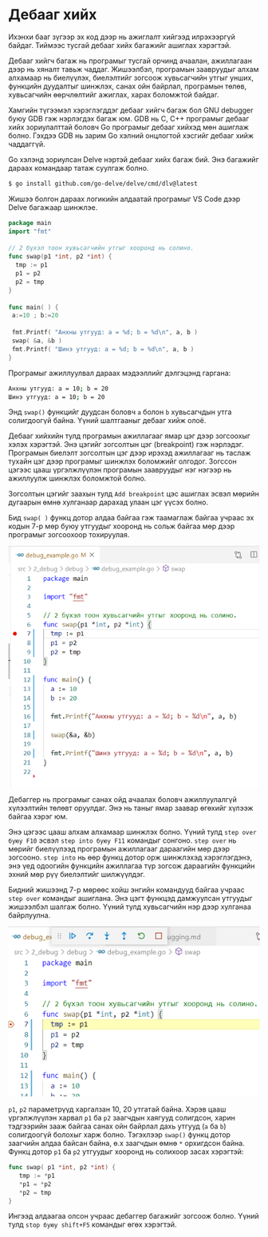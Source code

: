 # Дебааг хийх

Ихэнхи бааг зүгээр эх код дээр нь ажиглалт хийгээд илрэхээргүй байдаг. Тиймээс тусгай дебааг хийх багажийг ашиглах хэрэгтэй.

Дебааг хийгч багаж нь програмыг тусгай орчинд ачаалан, ажиллагаан дээр нь хяналт тавьж чаддаг. Жишээлбэл, програмын заавруудыг алхам алхамаар нь биелүүлэх, биелэлтийг зогсоож хувьсагчийн утгыг унших, функцийн дуудалтыг шинжлэх, санах ойн байрлал, програмын төлөв, хувьсагчийн өөрчлөлтийг ажиглах, харах боломжтой байдаг.

Хамгийн түгээмэл хэрэглэгддэг дебааг хийгч багаж бол GNU debugger буюу GDB гэж нэрлэгдэх багаж юм. GDB нь C, C++ програмыг дебааг хийх зориулалттай боловч Go програмыг дебааг хийхэд мөн ашиглаж болно. Гэхдээ GDB нь зарим Go хэлний онцлогтой хэсгийг дебааг хийж чаддаггүй.

Go хэлэнд зориулсан Delve нэртэй дебааг хийх багаж бий. Энэ багажийг дараах командаар татаж суулгаж болно.

```sh
$ go install github.com/go-delve/delve/cmd/dlv@latest
```

Жишээ болгон дараах логикийн алдаатай програмыг VS Code дээр Delve багажаар шинжлэе.

```go
package main
import "fmt"

// 2 бүхэл тоон хувьсагчийн утгыг хооронд нь солино.
func swap(p1 *int, p2 *int) {
  tmp := p1
  p1 = p2
  p2 = tmp
}

func main( ) {
 a:=10 ; b:=20

 fmt.Printf( "Анхны утгууд: a = %d; b = %d\n", a, b )
 swap( &a, &b )
 fmt.Printf( "Шинэ утгууд: a = %d; b = %d\n", a, b )
}
```

Програмыг ажиллуулвал дараах мэдээллийг дэлгэцэнд гаргана:

```sh
Анхны утгууд: a = 10; b = 20
Шинэ утгууд: a = 10; b = 20
```

Энд `swap()` функцийг дуудсан боловч `a` болон `b` хувьсагчдын утга солигдоогүй байна. Үүний шалтгааныг дебааг хийж олоё. 

Дебааг хийхийн тулд програмын ажиллагааг ямар цэг дээр зогсоохыг хэлэх хэрэгтэй. Энэ цэгийг зогсолтын цэг \(breakpoint\) гэж нэрлэдэг. Програмын биелэлт зогсолтын цэг дээр ирэхэд ажиллагааг нь таслаж тухайн цэг дээр програмыг шинжлэх боломжийг олгодог. Зогссон цэгээс цааш үргэлжлүүлэн програмын заавруудыг нэг нэгээр нь ажиллуулж шинжлэх боломжтой болно.

Зогсолтын цэгийг заахын тулд `Add breakpoint` цэс ашиглах эсвэл мөрийн дугаарын өмнө хулганаар дарахад улаан цэг үүсэх болно. 

Бид `swap( )` функц дотор алдаа байгаа гэж таамаглаж байгаа учраас эх кодын 7-р мөр буюу  утгуудыг хооронд нь сольж байгаа мөр дээр програмыг зогсоохоор тохируулая.

![](res/debug.png)

Дебаггер нь програмыг санах ойд ачаалах боловч ажиллуулалгүй хүлээлтийн төлөвт оруулдаг. Энэ нь таныг ямар заавар өгөхийг хүлээж байгаа хэрэг юм.

Энэ цэгээс цааш алхам алхамаар шинжлэх болно. Үүний тулд `step over буюу F10` эсвэл `step into буюу F11` командыг сонгоно. `step over` нь мөрийг биелүүлээд програмын ажиллагааг дараагийн мөр дээр зогсооно. `step into` нь өөр функц дотор орж шинжлэхэд хэрэглэгдэнэ, энэ үед одоогийн функцийн ажиллагаа түр зогсож дараагийн функцийн эхний мөр рүү биелэлтийг шилжүүлдэг.


Бидний жишээнд 7-р мөрөөс хойш энгийн командууд байгаа учраас `step over` командыг ашиглана. Энэ цэгт функцэд дамжуулсан утгуудыг жишээлбэл шалгаж болно. Үүний тулд хувьсагчийн нэр дээр хулганаа байрлуулна.

![](res/debug2.png)

`p1`, `p2` параметрүүд харгалзан 10, 20 утгатай байна. Хэрэв цааш үргэлжлүүлэн харвал `p1` ба `p2` заагчдын хаягууд солигдсон, харин тэдгээрийн зааж байгаа санах ойн байрлал дахь утгууд \(`a` ба `b`\) солигдоогүй болохыг харж болно. Тэгэхлээр `swap()` функц дотор заагчийн алдаа байсан байна, ө.х заагчдын өмнө `*` орхигдсон байна. Функц дотор `p1` ба `p2` утгуудыг хооронд нь солихоор засах хэрэгтэй:

```go
func swap( p1 *int, p2 *int) {
   tmp := *p1
   *p1 = *p2
   *p2 = tmp
}
```

Ингээд алдаагаа олсон учраас дебаггер багажийг зогсоож болно. Үүний тулд `stop буюу shift+F5` командыг өгөх хэрэгтэй.